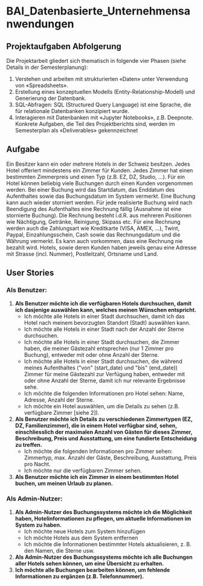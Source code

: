 # BAI_Datenbasierte_Unternehmensanwendungen

## Projektaufgaben Abfolgerung
Die Projektarbeit gliedert sich thematisch in folgende vier Phasen (siehe Details in der 
Semesterplanung):
1. Verstehen und arbeiten mit strukturierten «Daten» unter Verwendung von 
«Spreadsheets».
2. Erstellung eines konzeptuellen Modells (Entity-Relationship-Modell) und Generierung der 
Datenbank.
3. SQL-Abfragen: SQL (Structured Query Language) ist eine Sprache, die für relationale 
Datenbanken konzipiert wurde.
4. Interagieren mit Datenbanken mit «Jupyter Notebooks», z.B. Deepnote.
Konkrete Aufgaben, die Teil des Projektberichts sind, werden im Semesterplan als 
«Deliverables» gekennzeichnet


## Aufgabe
Ein Besitzer kann ein oder mehrere Hotels in der Schweiz besitzen. Jedes Hotel offeriert 
mindestens ein Zimmer für Kunden. Jedes Zimmer hat einen bestimmten Zimmerpreis und 
einen Typ (z.B. EZ, DZ, Studio, …). Für ein Hotel können beliebig viele Buchungen durch 
einen Kunden vorgenommen werden. Bei einer Buchung wird das Startdatum, das Enddatum
des Aufenthaltes sowie das Buchungsdatum im System vermerkt. Eine Buchung kann auch 
wieder storniert werden. Für jede realisierte Buchung wird nach Beendigung des Aufenthaltes 
eine Rechnung fällig (Ausnahme ist eine stornierte Buchung). Die Rechnung besteht i.d.R. aus 
mehreren Positionen wie Nächtigung, Getränke, Reinigung, Skipass etc. Für eine Rechnung 
werden auch die Zahlungsart wie Kreditkarte (VISA, AMEX, …), Twint, Paypal, 
Einzahlungsschein, Cash sowie das Rechnungsdatum und die Währung vermerkt. Es kann 
auch vorkommen, dass eine Rechnung nie bezahlt wird. Hotels, sowie deren Kunden haben 
jeweils genau eine Adresse mit Strasse (incl. Nummer), Postleitzahl, Ortsname und Land.


## User Stories
### Als Benutzer:
1. **Als Benutzer möchte ich die verfügbaren Hotels durchsuchen, damit ich dasjenige 
auswählen kann, welches meinen Wünschen entspricht.**
    - Ich möchte alle Hotels in einer Stadt durchsuchen, damit ich das Hotel nach 
meinem bevorzugten Standort (Stadt) auswählen kann.
    - Ich möchte alle Hotels in einer Stadt nach der Anzahl der Sterne durchsuchen.
    - Ich möchte alle Hotels in einer Stadt durchsuchen, die Zimmer haben, die 
meiner Gästezahl entsprechen (nur 1 Zimmer pro Buchung), entweder mit oder 
ohne Anzahl der Sterne.
    - Ich möchte alle Hotels in einer Stadt durchsuchen, die während meines 
Aufenthaltes ("von" (start_date) und "bis" (end_date)) Zimmer für meine 
Gästezahl zur Verfügung haben, entweder mit oder ohne Anzahl der Sterne, 
damit ich nur relevante Ergebnisse sehe.
    - Ich möchte die folgenden Informationen pro Hotel sehen: Name, Adresse, 
Anzahl der Sterne.
    - Ich möchte ein Hotel auswählen, um die Details zu sehen (z.B. verfügbare 
Zimmer [siehe 2]).
2. **Als Benutzer möchte ich Details zu verschiedenen Zimmertypen (EZ, DZ, 
Familienzimmer), die in einem Hotel verfügbar sind, sehen, einschliesslich der 
maximalen Anzahl von Gästen für dieses Zimmer, Beschreibung, Preis und 
Ausstattung, um eine fundierte Entscheidung zu treffen.**
    - Ich möchte die folgenden Informationen pro Zimmer sehen: Zimmertyp, max. 
Anzahl der Gäste, Beschreibung, Ausstattung, Preis pro Nacht.
    - Ich möchte nur die verfügbaren Zimmer sehen.
3. **Als Benutzer möchte ich ein Zimmer in einem bestimmten Hotel buchen, um meinen 
Urlaub zu planen.**

### Als Admin-Nutzer:
1. **Als Admin-Nutzer des Buchungssystems möchte ich die Möglichkeit haben, 
Hotelinformationen zu pflegen, um aktuelle Informationen im System zu haben.**
    - Ich möchte neue Hotels zum System hinzufügen
    - Ich möchte Hotels aus dem System entfernen
    - Ich möchte die Informationen bestimmter Hotels aktualisieren, z. B. den 
Namen, die Sterne usw.
2. **Als Admin-Nutzer des Buchungssystems möchte ich alle Buchungen aller Hotels 
sehen können, um eine Übersicht zu erhalten.**
3. **Ich möchte alle Buchungen bearbeiten können, um fehlende Informationen zu 
ergänzen (z.B. Telefonnummer).**
